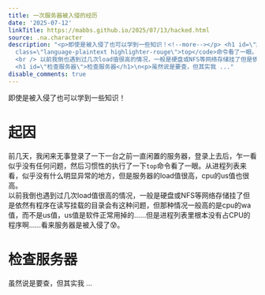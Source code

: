 ```yaml
---
title: 一次服务器被入侵的经历
date: '2025-07-12'
linkTitle: https://mabbs.github.io/2025/07/13/hacked.html
source: .na.character
description: "<p>即使是被入侵了也可以学到一些知识！<!--more--></p> <h1 id=\"起因\">起因</h1>\n<p>前几天，我闲来无事登录了一下一台之前一直闲置的服务器，登录上去后，乍一看似乎没有任何问题，然后习惯性的执行了一下<code
  class=\"language-plaintext highlighter-rouge\">top</code>命令看了一眼。从进程列表来看，似乎没有什么明显异常的地方，但是服务器的load值很高，cpu的us值也很高。
  <br /> 以前我倒也遇到过几次load值很高的情况，一般是硬盘或NFS等网络存储挂了但是依然有程序在读写挂载的目录会有这种问题，但那种情况一般高的是cpu的wa值，而不是us值，us值是软件正常用掉的……但是进程列表里根本没有占CPU的程序啊……看来服务器是被入侵了\U0001F630。</p>
  <h1 id=\"检查服务器\">检查服务器</h1>\n<p>虽然说是要查，但其实我 ..."
disable_comments: true
---
```

<p>即使是被入侵了也可以学到一些知识！<!--more--></p> <h1 id="起因">起因</h1>
<p>前几天，我闲来无事登录了一下一台之前一直闲置的服务器，登录上去后，乍一看似乎没有任何问题，然后习惯性的执行了一下<code class="language-plaintext highlighter-rouge">top</code>命令看了一眼。从进程列表来看，似乎没有什么明显异常的地方，但是服务器的load值很高，cpu的us值也很高。 <br /> 以前我倒也遇到过几次load值很高的情况，一般是硬盘或NFS等网络存储挂了但是依然有程序在读写挂载的目录会有这种问题，但那种情况一般高的是cpu的wa值，而不是us值，us值是软件正常用掉的……但是进程列表里根本没有占CPU的程序啊……看来服务器是被入侵了😰。</p> <h1 id="检查服务器">检查服务器</h1>
<p>虽然说是要查，但其实我 ...